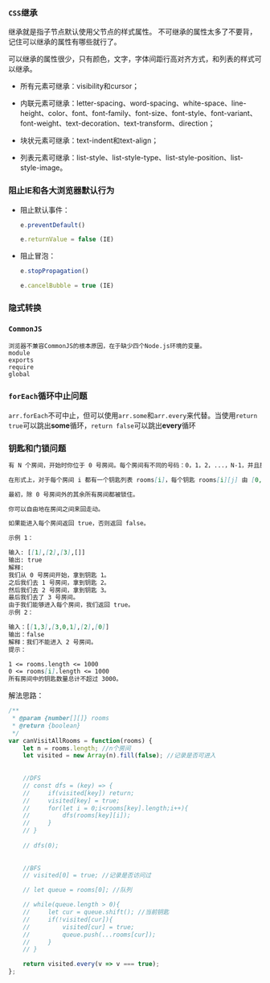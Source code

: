 ### `CSS`继承

继承就是指子节点默认使用父节点的样式属性。 不可继承的属性太多了不要背，记住可以继承的属性有哪些就行了。

可以继承的属性很少，只有颜色，文字，字体间距行高对齐方式，和列表的样式可以继承。 

- 所有元素可继承：visibility和cursor；

-  内联元素可继承：letter-spacing、word-spacing、white-space、line-height、color、font、font-family、font-size、font-style、font-variant、font-weight、text-decoration、text-transform、direction；

- 块状元素可继承：text-indent和text-align；

-  列表元素可继承：list-style、list-style-type、list-style-position、list-style-image。

### 阻止IE和各大浏览器默认行为

- 阻止默认事件：

  ```js
  e.preventDefault()
  
  e.returnValue = false (IE)
  ```

- 阻止冒泡：

  ```js
  e.stopPropagation()
  
  e.cancelBubble = true (IE)
  ```

### 隐式转换

### `CommonJS`

```
浏览器不兼容CommonJS的根本原因，在于缺少四个Node.js环境的变量。
module
exports
require
global
```

### `forEach`循环中止问题

`arr.forEach`不可中止，但可以使用`arr.some`和`arr.every`来代替。当使用`return true`可以跳出**some**循环，`return false`可以跳出**every**循环



### 钥匙和门锁问题

```markdown
有 N 个房间，开始时你位于 0 号房间。每个房间有不同的号码：0，1，2，...，N-1，并且房间里可能有一些钥匙能使你进入下一个房间。

在形式上，对于每个房间 i 都有一个钥匙列表 rooms[i]，每个钥匙 rooms[i][j] 由 [0,1，...，N-1] 中的一个整数表示，其中 N = rooms.length。 钥匙 rooms[i][j] = v 可以打开编号为 v 的房间。

最初，除 0 号房间外的其余所有房间都被锁住。

你可以自由地在房间之间来回走动。

如果能进入每个房间返回 true，否则返回 false。

示例 1：

输入: [[1],[2],[3],[]]
输出: true
解释:  
我们从 0 号房间开始，拿到钥匙 1。
之后我们去 1 号房间，拿到钥匙 2。
然后我们去 2 号房间，拿到钥匙 3。
最后我们去了 3 号房间。
由于我们能够进入每个房间，我们返回 true。
示例 2：

输入：[[1,3],[3,0,1],[2],[0]]
输出：false
解释：我们不能进入 2 号房间。
提示：

1 <= rooms.length <= 1000
0 <= rooms[i].length <= 1000
所有房间中的钥匙数量总计不超过 3000。

```

解法思路：

```js
/**
 * @param {number[][]} rooms
 * @return {boolean}
 */
var canVisitAllRooms = function(rooms) {
    let n = rooms.length; //n个房间
    let visited = new Array(n).fill(false); //记录是否可进入
    
    
    //DFS
    // const dfs = (key) => {
    //     if(visited[key]) return;
    //     visited[key] = true;
    //     for(let i = 0;i<rooms[key].length;i++){
    //         dfs(rooms[key][i]);
    //     }
    // }
    
    // dfs(0);
    
    
    //BFS
    // visited[0] = true; //记录是否访问过

    // let queue = rooms[0]; //队列

    // while(queue.length > 0){
    //     let cur = queue.shift(); //当前钥匙
    //     if(!visited[cur]){
    //         visited[cur] = true;
    //         queue.push(...rooms[cur]);
    //     }
    // }

    return visited.every(v => v === true);
};
```



